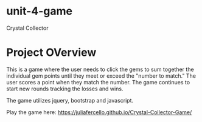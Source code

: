 # unit-4-game
Crystal Collector

# Project OVerview 

This is a game where the user needs to click the gems to sum together the individual gem points until they meet or exceed the "number to match."  The user scores a point when they match the number.  The game continues to start new rounds tracking the losses and wins. 

The game utilizes jquery, bootstrap and javascript. 

Play the game here: <a href="https://juliafercello.github.io/Crystal-Collector-Game/">https://juliafercello.github.io/Crystal-Collector-Game/</a>
